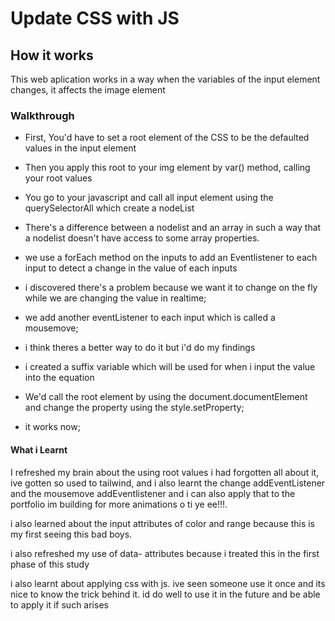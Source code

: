# Update CSS with JS

## How it works 

This web aplication works in a way when the variables of the input element changes, it affects the image element

### Walkthrough

- First, You'd have to set a root element of the CSS to be the defaulted values in the input element

- Then you apply this root to your img element by var() method, calling your root values

- You go to your javascript and call all input element using the querySelectorAll which create a nodeList

- There's a difference between a nodelist and an array in such a way that a nodelist doesn't have access to some array properties.

- we use a forEach method on the inputs to add an Eventlistener to each input to detect a change in the value of each inputs

- i discovered there's a problem because we want it to change on the fly while we are changing the value in realtime;

- we add another eventListener to each input which is called a mousemove;

- i think theres a better way to do it but i'd do my findings

- i created a suffix variable which will be used for when i input the value into the equation

- We'd call the root element by using the document.documentElement and change the property using the style.setProperty;

- it works now;


#### What i Learnt

I refreshed my brain about the using root values i had forgotten all about it, ive gotten so used to tailwind, and i also learnt the change addEventListener and the mousemove addEventlistener and i can also apply that to the portfolio im building for more animations o ti ye ee!!!. 


i also learned about the input attributes of color and range because this is my first seeing this bad boys.

i also refreshed my use of data- attributes because i treated this in the first phase of this study

i also learnt about applying css with js. ive seen someone use it once and its nice to know the trick behind it. id do well to use it in the future and be able to apply it if such arises